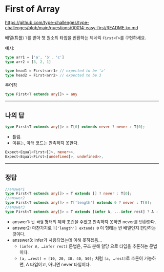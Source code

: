 # First of Array

https://github.com/type-challenges/type-challenges/blob/main/questions/00014-easy-first/README.ko.md

배열(튜플) `T`를 받아 첫 원소의 타입을 반환하는 제네릭 `First<T>`를 구현하세요.

예시:

```ts
type arr1 = ['a', 'b', 'c']
type arr2 = [3, 2, 1]

type head1 = First<arr1> // expected to be 'a'
type head2 = First<arr2> // expected to be 3
```

주어짐

```ts
type First<T extends any[]> = any
```

---

## 나의 답

```ts
type First<T extends any[]> = T[0] extends never ? never : T[0];
```

- 틀림.
- 이유는, 아래 코드는 만족하지 못한다.

```ts
Expect<Equal<First<[]>, never>>,
Expect<Equal<First<[undefined]>, undefined>>,
```

---

## 정답

```ts
//answer1
type First<T extends any[]> = T extends [] ? never : T[0];
//answer2
type First<T extends any[]> = T['length'] extends 0 ? never : T[0];
//answer3
type First<T extends any[]> = T extends [infer A, ...infer rest] ? A : never;
```

- answer1: `빈 배열` 형태의 제약 조건을 주었고 만족하지 못하면 never를 반환한다.
- answer2: 마찬가지로 `T['length'] extends 0` 이 형태는 빈 배열인지 판단하는 것이다.
- ansswer3: infer가 사용되었는데 이해 못하겠음…
  - `[infer A, …infer rest]` 문법은, 구조 분해 할당 으로 타입을 추론하는 문법이다.
  - `[a, …rest] = [10, 20, 30, 40, 50];` 처럼 `[a, …rest]`로 추론이 가능하면, A 타입이고, 아니면 never 타입이다.
